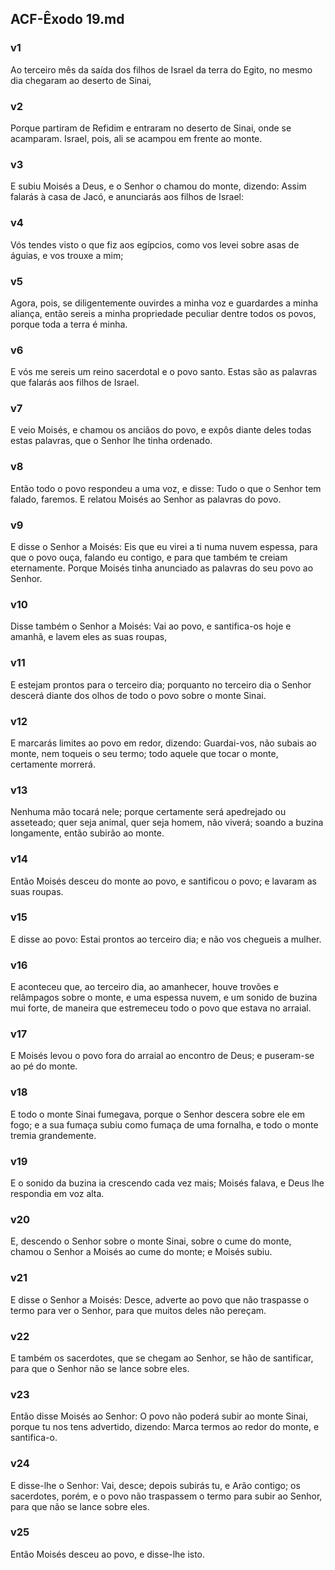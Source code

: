## ACF-Êxodo 19.md
### v1
 Ao terceiro mês da saída dos filhos de Israel da terra do Egito, no mesmo dia chegaram ao deserto de Sinai,
### v2
 Porque partiram de Refidim e entraram no deserto de Sinai, onde se acamparam. Israel, pois, ali se acampou em frente ao monte.
### v3
 E subiu Moisés a Deus, e o Senhor o chamou do monte, dizendo: Assim falarás à casa de Jacó, e anunciarás aos filhos de Israel:
### v4
 Vós tendes visto o que fiz aos egípcios, como vos levei sobre asas de águias, e vos trouxe a mim;
### v5
 Agora, pois, se diligentemente ouvirdes a minha voz e guardardes a minha aliança, então sereis a minha propriedade peculiar dentre todos os povos, porque toda a terra é minha.
### v6
 E vós me sereis um reino sacerdotal e o povo santo. Estas são as palavras que falarás aos filhos de Israel.
### v7
 E veio Moisés, e chamou os anciãos do povo, e expôs diante deles todas estas palavras, que o Senhor lhe tinha ordenado.
### v8
 Então todo o povo respondeu a uma voz, e disse: Tudo o que o Senhor tem falado, faremos. E relatou Moisés ao Senhor as palavras do povo.
### v9
 E disse o Senhor a Moisés: Eis que eu virei a ti numa nuvem espessa, para que o povo ouça, falando eu contigo, e para que também te creiam eternamente. Porque Moisés tinha anunciado as palavras do seu povo ao Senhor.
### v10
 Disse também o Senhor a Moisés: Vai ao povo, e santifica-os hoje e amanhã, e lavem eles as suas roupas,
### v11
 E estejam prontos para o terceiro dia; porquanto no terceiro dia o Senhor descerá diante dos olhos de todo o povo sobre o monte Sinai.
### v12
 E marcarás limites ao povo em redor, dizendo: Guardai-vos, não subais ao monte, nem toqueis o seu termo; todo aquele que tocar o monte, certamente morrerá.
### v13
 Nenhuma mão tocará nele; porque certamente será apedrejado ou asseteado; quer seja animal, quer seja homem, não viverá; soando a buzina longamente, então subirão ao monte.
### v14
 Então Moisés desceu do monte ao povo, e santificou o povo; e lavaram as suas roupas.
### v15
 E disse ao povo: Estai prontos ao terceiro dia; e não vos chegueis a mulher.
### v16
 E aconteceu que, ao terceiro dia, ao amanhecer, houve trovões e relâmpagos sobre o monte, e uma espessa nuvem, e um sonido de buzina mui forte, de maneira que estremeceu todo o povo que estava no arraial.
### v17
 E Moisés levou o povo fora do arraial ao encontro de Deus; e puseram-se ao pé do monte.
### v18
 E todo o monte Sinai fumegava, porque o Senhor descera sobre ele em fogo; e a sua fumaça subiu como fumaça de uma fornalha, e todo o monte tremia grandemente.
### v19
 E o sonido da buzina ia crescendo cada vez mais; Moisés falava, e Deus lhe respondia em voz alta.
### v20
 E, descendo o Senhor sobre o monte Sinai, sobre o cume do monte, chamou o Senhor a Moisés ao cume do monte; e Moisés subiu.
### v21
 E disse o Senhor a Moisés: Desce, adverte ao povo que não traspasse o termo para ver o Senhor, para que muitos deles não pereçam.
### v22
 E também os sacerdotes, que se chegam ao Senhor, se hão de santificar, para que o Senhor não se lance sobre eles.
### v23
 Então disse Moisés ao Senhor: O povo não poderá subir ao monte Sinai, porque tu nos tens advertido, dizendo: Marca termos ao redor do monte, e santifica-o.
### v24
 E disse-lhe o Senhor: Vai, desce; depois subirás tu, e Arão contigo; os sacerdotes, porém, e o povo não traspassem o termo para subir ao Senhor, para que não se lance sobre eles.
### v25
 Então Moisés desceu ao povo, e disse-lhe isto.
